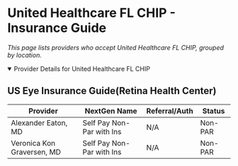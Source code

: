 # United Healthcare FL CHIP - Insurance Guide

*This page lists providers who accept United Healthcare FL CHIP, grouped by location.*

<details open><summary>Provider Details for United Healthcare FL CHIP</summary>

## US Eye Insurance Guide(Retina Health Center)

| Provider | NextGen Name | Referral/Auth | Status |
|----------|-------------|--------------|--------|
| Alexander Eaton, MD | Self Pay Non-Par with Ins | N/A | Non-PAR |
| Veronica Kon Graversen, MD | Self Pay Non-Par with Ins | N/A | Non-PAR |

</details>

